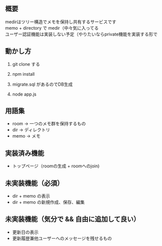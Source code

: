 ## 概要
medirはツリー構造でメモを保持し共有するサービスです  
memo + directory で medir（中々気に入ってる  
ユーザー認証機能は実装しない予定（やりたいならprivate機能を実装する形で  

## 動かし方

1. git clone する

2. npm install

3. migrate.sql があるのでDB生成

4. node app.js

## 用語集

- room → 一つのメモ群を保持するもの
- dir → ディレクトリ
- memo → メモ

## 実装済み機能

- トップページ（roomの生成 + roomへのjoin)


## 未実装機能（必須）

- dir + memo の表示
- dir + memo の新規作成、保存、編集

## 未実装機能（気分で && 自由に追加して良い）

- 更新日の表示
- 更新履歴兼他ユーザーへのメッセージを残せるもの

